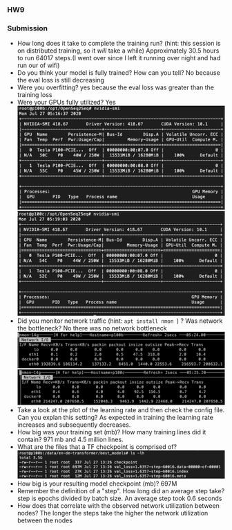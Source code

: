 ### HW9
### Submission

* How long does it take to complete the training run? (hint: this session is on distributed training, so it *will* take a while)
Approximately 30.5 hours to run 64017 steps.(I went over since I left it running over night and had run our of wifi)
* Do you think your model is fully trained? How can you tell?
No because the eval loss is still decreasing
* Were you overfitting?
yes because the eval loss was greater than the training loss
* Were your GPUs fully utilized?
Yes
![Alt text](https://github.com/azamora2/W251/blob/master/HW9/p100-1.png "p100-1")
![Alt text](https://github.com/azamora2/W251/blob/master/HW9/p100-2.png "p100-2")
* Did you monitor network traffic (hint:  ```apt install nmon ```) ? Was network the bottleneck?
No there was no network bottleneck
![Alt text](https://github.com/azamora2/W251/blob/master/HW9/network1.png "p100-1")
![Alt text](https://github.com/azamora2/W251/blob/master/HW9/network2.png "p100-2")
* Take a look at the plot of the learning rate and then check the config file.  Can you explan this setting?
As expected in training the learning rate increases and subsequently decreases.
* How big was your training set (mb)? How many training lines did it contain?
971 mb and 4.5 million lines.
* What are the files that a TF checkpoint is comprised of?
![Alt text](https://github.com/azamora2/W251/blob/master/HW9/checkpointfiles.png "Checkpoint file")
* How big is your resulting model checkpoint (mb)?
697M
* Remember the definition of a "step". How long did an average step take?
step is epochs divided by batch size. An average step took 0.6 seconds
* How does that correlate with the observed network utilization between nodes?
The longer the steps take the higher the network utilization between the nodes
